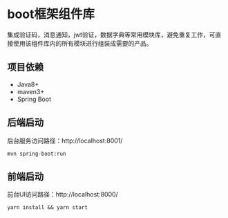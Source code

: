 # boot框架组件库
集成验证码，消息通知，jwt验证，数据字典等常用模块库，避免重复工作，可直接使用该组件库内的所有模块进行组装成需要的产品。

## 项目依赖
- Java8+
- maven3+
- Spring Boot

## 后端启动
后台服务访问路径：http://localhost:8001/
```mvn
mvn spring-boot:run
```

## 前端启动
前台UI访问路径：http://localhost:8000/
```nodemon
yarn install && yarn start
```
